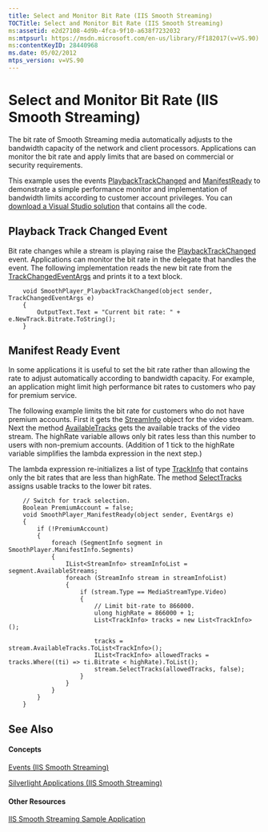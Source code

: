 ```yaml
---
title: Select and Monitor Bit Rate (IIS Smooth Streaming)
TOCTitle: Select and Monitor Bit Rate (IIS Smooth Streaming)
ms:assetid: e2d27108-4d9b-4fca-9f10-a638f7232032
ms:mtpsurl: https://msdn.microsoft.com/en-us/library/Ff182017(v=VS.90)
ms:contentKeyID: 28440968
ms.date: 05/02/2012
mtps_version: v=VS.90
---
```


# Select and Monitor Bit Rate (IIS Smooth Streaming)

The bit rate of Smooth Streaming media automatically adjusts to the bandwidth capacity of the network and client processors. Applications can monitor the bit rate and apply limits that are based on commercial or security requirements.

This example uses the events [PlaybackTrackChanged](smoothstreamingmediaelement-playbacktrackchanged-event-microsoft-web-media-smoothstreaming_1.md) and [ManifestReady](smoothstreamingmediaelement-manifestready-event-microsoft-web-media-smoothstreaming_1.md) to demonstrate a simple performance monitor and implementation of bandwidth limits according to customer account privileges. You can [download a Visual Studio solution](http://go.microsoft.com/fwlink/?linkid=182167) that contains all the code.

## Playback Track Changed Event

Bit rate changes while a stream is playing raise the [PlaybackTrackChanged](smoothstreamingmediaelement-playbacktrackchanged-event-microsoft-web-media-smoothstreaming_1.md) event. Applications can monitor the bit rate in the delegate that handles the event. The following implementation reads the new bit rate from the [TrackChangedEventArgs](trackchangedeventargs-class-microsoft-web-media-smoothstreaming_1.md) and prints it to a text block.

``` 
    void SmoothPlayer_PlaybackTrackChanged(object sender, TrackChangedEventArgs e)
    {
        OutputText.Text = "Current bit rate: " + e.NewTrack.Bitrate.ToString();
    }
```

## Manifest Ready Event

In some applications it is useful to set the bit rate rather than allowing the rate to adjust automatically according to bandwidth capacity. For example, an application might limit high performance bit rates to customers who pay for premium service.

The following example limits the bit rate for customers who do not have premium accounts. First it gets the [StreamInfo](streaminfo-class-microsoft-web-media-smoothstreaming_1.md) object for the video stream. Next the method [AvailableTracks](streaminfo-availabletracks-property-microsoft-web-media-smoothstreaming_1.md) gets the available tracks of the video stream. The highRate variable allows only bit rates less than this number to users with non-premium accounts. (Addition of 1 tick to the highRate variable simplifies the lambda expression in the next step.)

The lambda expression re-initializes a list of type [TrackInfo](trackinfo-class-microsoft-web-media-smoothstreaming_1.md) that contains only the bit rates that are less than highRate. The method [SelectTracks](streaminfo-selecttracks-method-microsoft-web-media-smoothstreaming_1.md) assigns usable tracks to the lower bit rates.

``` 
    // Switch for track selection.
    Boolean PremiumAccount = false;
    void SmoothPlayer_ManifestReady(object sender, EventArgs e)
    {
        if (!PremiumAccount)
        {
            foreach (SegmentInfo segment in SmoothPlayer.ManifestInfo.Segments)
            {
                IList<StreamInfo> streamInfoList = segment.AvailableStreams;
                foreach (StreamInfo stream in streamInfoList)
                {
                    if (stream.Type == MediaStreamType.Video)
                    {
                        // Limit bit-rate to 866000.
                        ulong highRate = 866000 + 1;
                        List<TrackInfo> tracks = new List<TrackInfo>();
   
                        tracks = stream.AvailableTracks.ToList<TrackInfo>();
                        IList<TrackInfo> allowedTracks = tracks.Where((ti) => ti.Bitrate < highRate).ToList();
                        stream.SelectTracks(allowedTracks, false);
                    }
                }
            }
        }
    }
```

## See Also

#### Concepts

[Events (IIS Smooth Streaming)](events.md)

[Silverlight Applications (IIS Smooth Streaming)](silverlight-applications.md)

#### Other Resources

[IIS Smooth Streaming Sample Application](http://go.microsoft.com/fwlink/?linkid=182167)

